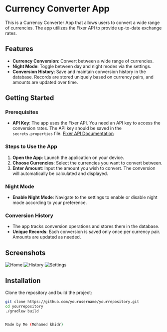 # Currency Converter App

This is a Currency Converter App that allows users to convert a wide range of currencies. The app utilizes the Fixer API to provide up-to-date exchange rates.

## Features

- **Currency Conversion**: Convert between a wide range of currencies.
- **Night Mode**: Toggle between day and night modes via the settings.
- **Conversion History**: Save and maintain conversion history in the database. Records are stored uniquely based on currency pairs, and amounts are updated over time.

## Getting Started

### Prerequisites

- **API Key**: The app uses the Fixer API. You need an API key to access the conversion rates. The API key should be saved in the `secrets.properties` file. [Fixer API Documentation](https://fixer.io/documentation)

### Steps to Use the App

1. **Open the App**: Launch the application on your device.
2. **Choose Currencies**: Select the currencies you want to convert between.
3. **Enter Amount**: Input the amount you wish to convert. The conversion will automatically be calculated and displayed.

### Night Mode

- **Enable Night Mode**: Navigate to the settings to enable or disable night mode according to your preference.

### Conversion History

- The app tracks conversion operations and stores them in the database.
- **Unique Records**: Each conversion is saved only once per currency pair. Amounts are updated as needed.

## Screenshots

![Home ](https://github.com/mohamedkhidr/Currency-converter/blob/master/imgs/IMG-20240911-WA0002.jpg)
![History](https://github.com/mohamedkhidr/Currency-converter/blob/master/imgs/IMG-20240911-WA0003.jpg)
![Settings](https://github.com/mohamedkhidr/Currency-converter/blob/master/imgs/IMG-20240911-WA0003.jpg)

## Installation

Clone the repository and build the project:

```bash
git clone https://github.com/yourusername/yourrepository.git
cd yourrepository
./gradlew build


Made by Me (Mohamed khidr)
